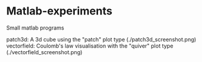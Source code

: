 # Matlab-experiments
Small matlab programs

patch3d: A 3d cube using the "patch" plot type
(./patch3d_screenshot.png)
vectorfield: Coulomb's law visualisation with the "quiver" plot type
(./vectorfield_screenshot.png)
